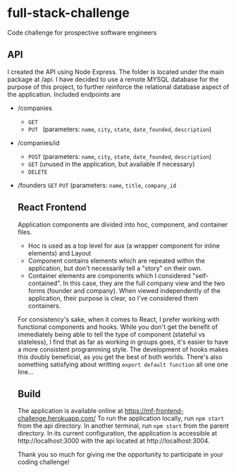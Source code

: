 # full-stack-challenge
Code challenge for prospective software engineers

## API
I created the API using Node Express. The folder is located under the main package at /api. I have decided to use a remote MYSQL database for the purpose of this project, to further reinforce the relational database aspect of the application. 
Included endpoints are 
* /companies
  * `GET`
  * `PUT ` (parameters: `name`, `city`, `state`, `date_founded`, `description`)
* /companies/id
  * `POST` (parameters: `name`, `city`, `state`, `date_founded`, `description`)
  * `GET` (unused in the application, but available if necessary)
  * `DELETE`
* /founders
  `GET`
  `PUT` (parameters: `name`, `title`, `company_id`
  
  ## React Frontend
  Application components are divided into hoc, component, and container files. 
  
  * Hoc is used as a top level for aux (a wrapper component for inline elements) and Layout
  * Component contains elements which are repeated within the application, but don't necessarily tell a "story" on their own.
  * Container elements are components which I considered "self-contained". In this case, they are the full company view and the two forms (founder and company). When viewed independently of the application, their purpose is clear, so I've considered them containers.
  
  For consistency's sake, when it comes to React, I prefer working with functional components and hooks. While you don't get the benefit of immediately being able to tell the type of component (stateful vs stateless), I find that as far as working in groups goes, it's easier to have a more consistent programming style. The development of hooks makes this doubly beneficial, as you get the best of both worlds. There's also something satisfying about writting `export default function` all one one line...
  
  ## Build
  The application is available online at https://mf-frontend-challenge.herokuapp.com/
  To run the application locally, run `npm start` from the api directory. In another terminal, run `npm start` from the parent directory. In its current configuration, the application is accessible at http://localhost:3000 with the api located at http://localhost:3004.
  
  Thank you so much for giving me the opportunity to participate in your coding challenge!
